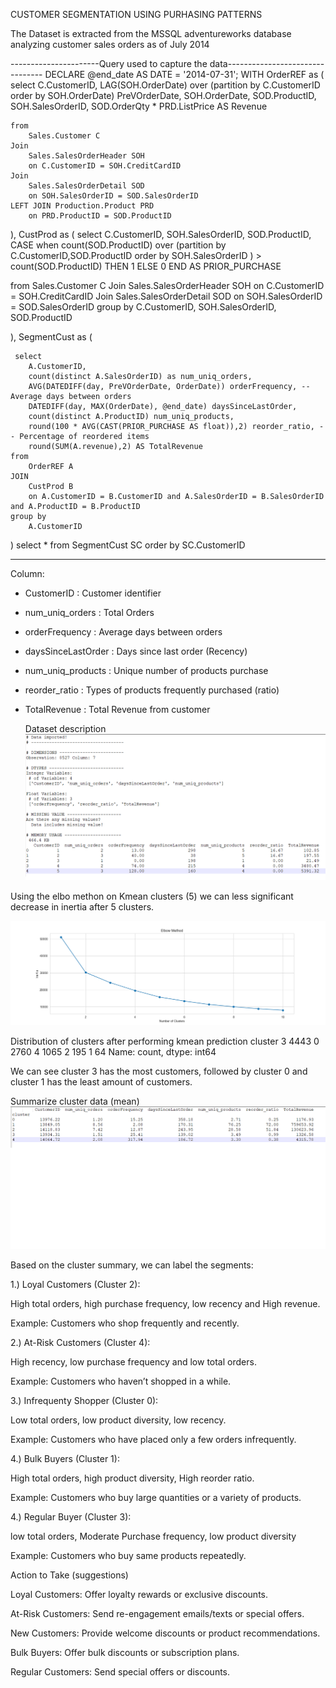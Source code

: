 CUSTOMER SEGMENTATION USING PURHASING PATTERNS

The Dataset is extracted from the MSSQL adventureworks database analyzing customer sales orders as of July 2014

----------------------Query used to capture the data--------------------------------
DECLARE @end_date AS DATE = '2014-07-31';
WITH OrderREF as
(
select
C.CustomerID,
LAG(SOH.OrderDate) over (partition by C.CustomerID order by SOH.OrderDate) PreVOrderDate,
SOH.OrderDate,
SOD.ProductID,
SOH.SalesOrderID,
SOD.OrderQty \* PRD.ListPrice AS Revenue

    from
    	Sales.Customer C
    Join
    	Sales.SalesOrderHeader SOH
    	on C.CustomerID = SOH.CreditCardID
    Join
    	Sales.SalesOrderDetail SOD
    	on SOH.SalesOrderID = SOD.SalesOrderID
    LEFT JOIN Production.Product PRD
    	on PRD.ProductID = SOD.ProductID

),
CustProd as
(
select
C.CustomerID,
SOH.SalesOrderID,
SOD.ProductID,
CASE
when
count(SOD.ProductID) over (partition by C.CustomerID,SOD.ProductID order by SOH.SalesOrderID ) >
count(SOD.ProductID) THEN 1
ELSE 0
END AS PRIOR_PURCHASE

from
Sales.Customer C
Join
Sales.SalesOrderHeader SOH
on C.CustomerID = SOH.CreditCardID
Join
Sales.SalesOrderDetail SOD
on SOH.SalesOrderID = SOD.SalesOrderID
group by
C.CustomerID,
SOH.SalesOrderID,
SOD.ProductID

),
SegmentCust as
(

     select
    	A.CustomerID,
    	count(distinct A.SalesOrderID) as num_uniq_orders,
    	AVG(DATEDIFF(day, PreVOrderDate, OrderDate)) orderFrequency, --Average days between orders
    	DATEDIFF(day, MAX(OrderDate), @end_date) daysSinceLastOrder,
    	count(distinct A.ProductID) num_uniq_products,
    	round(100 * AVG(CAST(PRIOR_PURCHASE AS float)),2) reorder_ratio, -- Percentage of reordered items
    	round(SUM(A.revenue),2) AS TotalRevenue
    from
    	OrderREF A
    JOIN
    	CustProd B
    	on A.CustomerID = B.CustomerID and A.SalesOrderID = B.SalesOrderID and A.ProductID = B.ProductID
    group by
    	A.CustomerID

)
select \*
from
SegmentCust SC
order by
SC.CustomerID

---

Column:

- CustomerID : Customer identifier
- num_uniq_orders : Total Orders
- orderFrequency : Average days between orders
- daysSinceLastOrder : Days since last order (Recency)
- num_uniq_products : Unique number of products purchase
- reorder_ratio : Types of products frequently purchased (ratio)
- TotalRevenue : Total Revenue from customer

  Dataset description
  ![Alt text](data/data_import.png)

Using the elbo methon on Kmean clusters (5) we can less significant decrease in inertia after 5 clusters.

![Alt text](data/elbo_method_1.png)

Distribution of clusters after performing kmean prediction
cluster
3 4443
0 2760
4 1065
2 195
1 64
Name: count, dtype: int64

We can see cluster 3 has the most customers, followed by cluster 0 and cluster 1 has the least amount of customers.

Summarize cluster data (mean)
![Alt text](data/cluster_summary.png)

Based on the cluster summary, we can label the segments:

1.) Loyal Customers (Cluster 2):

High total orders, high purchase frequency, low recency and High revenue.

Example: Customers who shop frequently and recently.

2.) At-Risk Customers (Cluster 4):

High recency, low purchase frequency and low total orders.

Example: Customers who haven’t shopped in a while.

3.) Infrequenty Shopper (Cluster 0):

Low total orders, low product diversity, low recency.

Example: Customers who have placed only a few orders infrequently.

4.) Bulk Buyers (Cluster 1):

High total orders, high product diversity, High reorder ratio.

Example: Customers who buy large quantities or a variety of products.

4.) Regular Buyer (Cluster 3):

low total orders, Moderate Purchase frequency, low product diversity

Example: Customers who buy same products repeatedly.

Action to Take (suggestions)

Loyal Customers: Offer loyalty rewards or exclusive discounts.

At-Risk Customers: Send re-engagement emails/texts or special offers.

New Customers: Provide welcome discounts or product recommendations.

Bulk Buyers: Offer bulk discounts or subscription plans.

Regular Customers: Send special offers or discounts.
